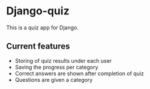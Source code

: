 # Django-quiz

This is a quiz app for Django.



## Current features
- Storing of quiz results under each user
- Saving the progress per category
- Correct answers are shown after completion of quiz
- Questions are given a category 
